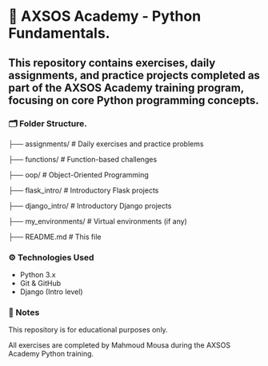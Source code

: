<h1> 🐍 AXSOS Academy - Python Fundamentals.</h1>


<h2>This repository contains exercises, daily assignments, and practice projects completed  as part of the AXSOS Academy training program, focusing on core Python programming concepts.</h2>

<h3>🗂️ Folder Structure.</h3>

├── assignments/ # Daily exercises and practice problems

├── functions/ # Function-based challenges

├── oop/ # Object-Oriented Programming

├── flask_intro/ # Introductory Flask projects

├── django_intro/ # Introductory Django projects

├── my_environments/ # Virtual environments (if any)

├── README.md # This file

<h3>⚙️ Technologies Used</h3>

- Python 3.x  
- Git & GitHub  
- Django (Intro level)


<h3>📌 Notes</h3>
This repository is for educational purposes only.

All exercises are completed by Mahmoud Mousa during the AXSOS Academy Python training.
